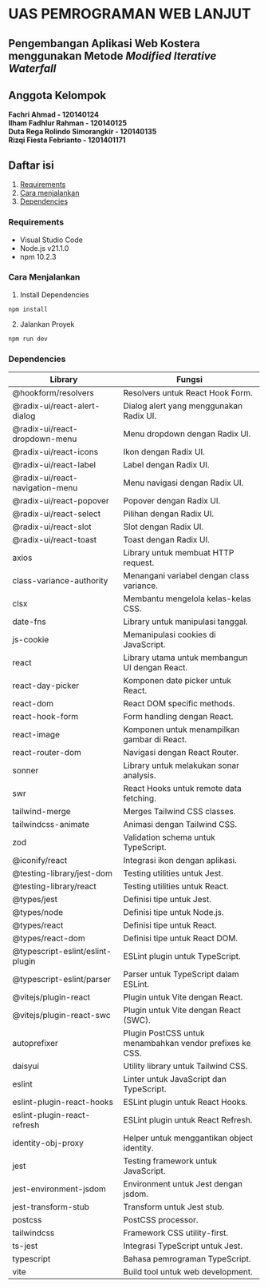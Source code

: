 # UAS PEMROGRAMAN WEB LANJUT

## Pengembangan Aplikasi Web Kostera menggunakan Metode _Modified Iterative Waterfall_

## Anggota Kelompok

**Fachri Ahmad - 120140124**\
**Ilham Fadhlur Rahman - 120140125**\
**Duta Rega Rolindo Simorangkir - 120140135**\
**Rizqi Fiesta Febrianto - 1201401171**

## Daftar isi

1. [Requirements](#requirements)
2. [Cara menjalankan](#cara-menjalankan)
3. [Dependencies](#dependencies)

### Requirements

- Visual Studio Code
- Node.js v21.1.0
- npm 10.2.3

### Cara Menjalankan

1. Install Dependencies

```
npm install
```

2. Jalankan Proyek

```
npm run dev
```

### Dependencies

| Library                          | Fungsi                                                   |
| -------------------------------- | -------------------------------------------------------- |
| @hookform/resolvers              | Resolvers untuk React Hook Form.                         |
| @radix-ui/react-alert-dialog     | Dialog alert yang menggunakan Radix UI.                  |
| @radix-ui/react-dropdown-menu    | Menu dropdown dengan Radix UI.                           |
| @radix-ui/react-icons            | Ikon dengan Radix UI.                                    |
| @radix-ui/react-label            | Label dengan Radix UI.                                   |
| @radix-ui/react-navigation-menu  | Menu navigasi dengan Radix UI.                           |
| @radix-ui/react-popover          | Popover dengan Radix UI.                                 |
| @radix-ui/react-select           | Pilihan dengan Radix UI.                                 |
| @radix-ui/react-slot             | Slot dengan Radix UI.                                    |
| @radix-ui/react-toast            | Toast dengan Radix UI.                                   |
| axios                            | Library untuk membuat HTTP request.                      |
| class-variance-authority         | Menangani variabel dengan class variance.                |
| clsx                             | Membantu mengelola kelas-kelas CSS.                      |
| date-fns                         | Library untuk manipulasi tanggal.                        |
| js-cookie                        | Memanipulasi cookies di JavaScript.                      |
| react                            | Library utama untuk membangun UI dengan React.           |
| react-day-picker                 | Komponen date picker untuk React.                        |
| react-dom                        | React DOM specific methods.                              |
| react-hook-form                  | Form handling dengan React.                              |
| react-image                      | Komponen untuk menampilkan gambar di React.              |
| react-router-dom                 | Navigasi dengan React Router.                            |
| sonner                           | Library untuk melakukan sonar analysis.                  |
| swr                              | React Hooks untuk remote data fetching.                  |
| tailwind-merge                   | Merges Tailwind CSS classes.                             |
| tailwindcss-animate              | Animasi dengan Tailwind CSS.                             |
| zod                              | Validation schema untuk TypeScript.                      |
| @iconify/react                   | Integrasi ikon dengan aplikasi.                          |
| @testing-library/jest-dom        | Testing utilities untuk Jest.                            |
| @testing-library/react           | Testing utilities untuk React.                           |
| @types/jest                      | Definisi tipe untuk Jest.                                |
| @types/node                      | Definisi tipe untuk Node.js.                             |
| @types/react                     | Definisi tipe untuk React.                               |
| @types/react-dom                 | Definisi tipe untuk React DOM.                           |
| @typescript-eslint/eslint-plugin | ESLint plugin untuk TypeScript.                          |
| @typescript-eslint/parser        | Parser untuk TypeScript dalam ESLint.                    |
| @vitejs/plugin-react             | Plugin untuk Vite dengan React.                          |
| @vitejs/plugin-react-swc         | Plugin untuk Vite dengan React (SWC).                    |
| autoprefixer                     | Plugin PostCSS untuk menambahkan vendor prefixes ke CSS. |
| daisyui                          | Utility library untuk Tailwind CSS.                      |
| eslint                           | Linter untuk JavaScript dan TypeScript.                  |
| eslint-plugin-react-hooks        | ESLint plugin untuk React Hooks.                         |
| eslint-plugin-react-refresh      | ESLint plugin untuk React Refresh.                       |
| identity-obj-proxy               | Helper untuk menggantikan object identity.               |
| jest                             | Testing framework untuk JavaScript.                      |
| jest-environment-jsdom           | Environment untuk Jest dengan jsdom.                     |
| jest-transform-stub              | Transform untuk Jest stub.                               |
| postcss                          | PostCSS processor.                                       |
| tailwindcss                      | Framework CSS utility-first.                             |
| ts-jest                          | Integrasi TypeScript untuk Jest.                         |
| typescript                       | Bahasa pemrograman TypeScript.                           |
| vite                             | Build tool untuk web development.                        |
